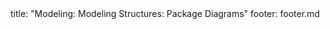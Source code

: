 <frontmatter>
title: "Modeling: Modeling Structures: Package Diagrams"
footer: footer.md
</frontmatter>

<include src="navbar.md" boilerplate />

<include src="unit-inPage-asFlat.md" boilerplate />